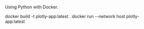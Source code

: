Using Python with Docker. 

docker build -t plotly-app:latest .
docker run --network host plotly-app:latest